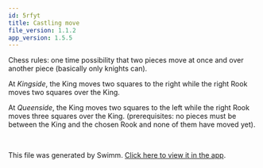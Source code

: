 ```yaml
---
id: 5rfyt
title: Castling move
file_version: 1.1.2
app_version: 1.5.5
---
```


Chess rules: one time possibility that two pieces move at once and over another piece (basically only knights can).

At _Kingside_, the King moves two squares to the right while the right Rook moves two squares over the King.

At _Queenside_, the King moves two squares to the left while the right Rook moves three squares over the King. (prerequisites: no pieces must be between the King and the chosen Rook and none of them have moved yet).

<br/>

This file was generated by Swimm. [Click here to view it in the app](/repos/Z2l0aHViJTNBJTNBRkhFLkNoZXNzJTNBJTNBdnJvbmE=/docs/5rfyt).
